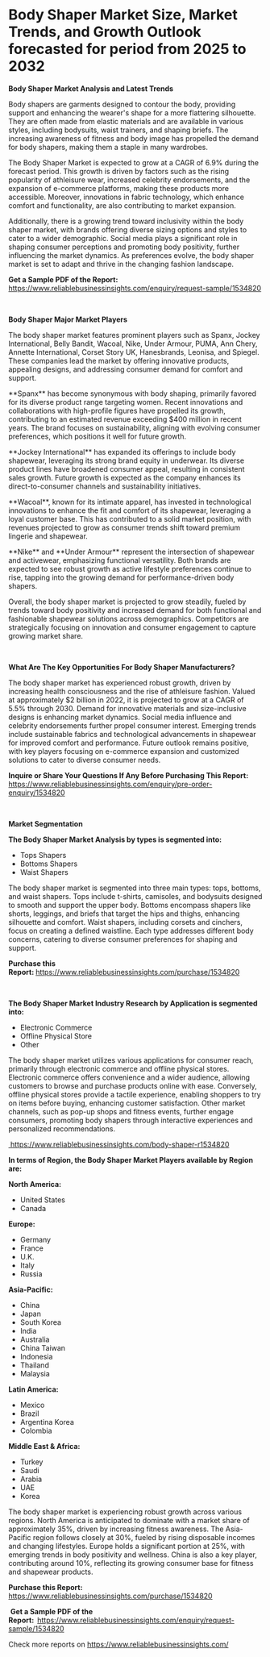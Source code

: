 <p><h1>Body Shaper Market Size, Market Trends, and Growth Outlook forecasted for period from 2025 to 2032</h1></p><p><strong>Body Shaper Market Analysis and Latest Trends</strong></p>
<p><p>Body shapers are garments designed to contour the body, providing support and enhancing the wearer's shape for a more flattering silhouette. They are often made from elastic materials and are available in various styles, including bodysuits, waist trainers, and shaping briefs. The increasing awareness of fitness and body image has propelled the demand for body shapers, making them a staple in many wardrobes.</p><p>The Body Shaper Market is expected to grow at a CAGR of 6.9% during the forecast period. This growth is driven by factors such as the rising popularity of athleisure wear, increased celebrity endorsements, and the expansion of e-commerce platforms, making these products more accessible. Moreover, innovations in fabric technology, which enhance comfort and functionality, are also contributing to market expansion. </p><p>Additionally, there is a growing trend toward inclusivity within the body shaper market, with brands offering diverse sizing options and styles to cater to a wider demographic. Social media plays a significant role in shaping consumer perceptions and promoting body positivity, further influencing the market dynamics. As preferences evolve, the body shaper market is set to adapt and thrive in the changing fashion landscape.</p></p>
<p><strong>Get a Sample PDF of the Report:&nbsp;</strong> <a href="https://www.reliablebusinessinsights.com/enquiry/request-sample/1534820?utm_campaign=3116&utm_medium=2&utm_source=Github&utm_content=ia&utm_term=04042025&utm_id=body-shaper">https://www.reliablebusinessinsights.com/enquiry/request-sample/1534820</a></p>
<p>&nbsp;</p>
<p><strong>Body Shaper Major Market Players</strong></p>
<p><p>The body shaper market features prominent players such as Spanx, Jockey International, Belly Bandit, Wacoal, Nike, Under Armour, PUMA, Ann Chery, Annette International, Corset Story UK, Hanesbrands, Leonisa, and Spiegel. These companies lead the market by offering innovative products, appealing designs, and addressing consumer demand for comfort and support.</p><p>**Spanx** has become synonymous with body shaping, primarily favored for its diverse product range targeting women. Recent innovations and collaborations with high-profile figures have propelled its growth, contributing to an estimated revenue exceeding $400 million in recent years. The brand focuses on sustainability, aligning with evolving consumer preferences, which positions it well for future growth.</p><p>**Jockey International** has expanded its offerings to include body shapewear, leveraging its strong brand equity in underwear. Its diverse product lines have broadened consumer appeal, resulting in consistent sales growth. Future growth is expected as the company enhances its direct-to-consumer channels and sustainability initiatives.</p><p>**Wacoal**, known for its intimate apparel, has invested in technological innovations to enhance the fit and comfort of its shapewear, leveraging a loyal customer base. This has contributed to a solid market position, with revenues projected to grow as consumer trends shift toward premium lingerie and shapewear.</p><p>**Nike** and **Under Armour** represent the intersection of shapewear and activewear, emphasizing functional versatility. Both brands are expected to see robust growth as active lifestyle preferences continue to rise, tapping into the growing demand for performance-driven body shapers.</p><p>Overall, the body shaper market is projected to grow steadily, fueled by trends toward body positivity and increased demand for both functional and fashionable shapewear solutions across demographics. Competitors are strategically focusing on innovation and consumer engagement to capture growing market share.</p></p>
<p>&nbsp;</p>
<p><strong>What Are The Key Opportunities For Body Shaper Manufacturers?</strong></p>
<p><p>The body shaper market has experienced robust growth, driven by increasing health consciousness and the rise of athleisure fashion. Valued at approximately $2 billion in 2022, it is projected to grow at a CAGR of 5.5% through 2030. Demand for innovative materials and size-inclusive designs is enhancing market dynamics. Social media influence and celebrity endorsements further propel consumer interest. Emerging trends include sustainable fabrics and technological advancements in shapewear for improved comfort and performance. Future outlook remains positive, with key players focusing on e-commerce expansion and customized solutions to cater to diverse consumer needs.</p></p>
<p><strong>Inquire or Share Your Questions If Any Before Purchasing This Report:</strong> <a href="https://www.reliablebusinessinsights.com/enquiry/pre-order-enquiry/1534820?utm_campaign=3116&utm_medium=2&utm_source=Github&utm_content=ia&utm_term=04042025&utm_id=body-shaper">https://www.reliablebusinessinsights.com/enquiry/pre-order-enquiry/1534820</a></p>
<p>&nbsp;</p>
<p><strong>Market Segmentation</strong></p>
<p><strong>The Body Shaper Market Analysis by types is segmented into:</strong></p>
<p><ul><li>Tops Shapers</li><li>Bottoms Shapers</li><li>Waist Shapers</li></ul></p>
<p><p>The body shaper market is segmented into three main types: tops, bottoms, and waist shapers. Tops include t-shirts, camisoles, and bodysuits designed to smooth and support the upper body. Bottoms encompass shapers like shorts, leggings, and briefs that target the hips and thighs, enhancing silhouette and comfort. Waist shapers, including corsets and cinchers, focus on creating a defined waistline. Each type addresses different body concerns, catering to diverse consumer preferences for shaping and support.</p></p>
<p><strong>Purchase this Report:&nbsp;</strong><a href="https://www.reliablebusinessinsights.com/purchase/1534820?utm_campaign=3116&utm_medium=2&utm_source=Github&utm_content=ia&utm_term=04042025&utm_id=body-shaper">https://www.reliablebusinessinsights.com/purchase/1534820</a></p>
<p>&nbsp;</p>
<p><strong>The Body Shaper Market Industry Research by Application is segmented into:</strong></p>
<p><ul><li>Electronic Commerce</li><li>Offline Physical Store</li><li>Other</li></ul></p>
<p><p>The body shaper market utilizes various applications for consumer reach, primarily through electronic commerce and offline physical stores. Electronic commerce offers convenience and a wider audience, allowing customers to browse and purchase products online with ease. Conversely, offline physical stores provide a tactile experience, enabling shoppers to try on items before buying, enhancing customer satisfaction. Other market channels, such as pop-up shops and fitness events, further engage consumers, promoting body shapers through interactive experiences and personalized recommendations.</p></p>
<p><a href="https://www.reliablebusinessinsights.com/body-shaper-r1534820?utm_campaign=3116&utm_medium=2&utm_source=Github&utm_content=ia&utm_term=04042025&utm_id=body-shaper">&nbsp;https://www.reliablebusinessinsights.com/body-shaper-r1534820</a></p>
<p><strong>In terms of Region, the Body Shaper Market Players available by Region are:</strong></p>
<p>
    <p> <strong> North America: </strong>
        <ul>
            <li>United States</li>
            <li>Canada</li>
        </ul>
        </p> 
    <p> <strong> Europe: </strong>
        <ul>
            <li>Germany</li>
            <li>France</li>
            <li>U.K.</li>
            <li>Italy</li>
            <li>Russia</li>
        </ul>
        </p> 
    <p> <strong> Asia-Pacific: </strong>
        <ul>
            <li>China</li>
            <li>Japan</li>
            <li>South Korea</li>
            <li>India</li>
            <li>Australia</li>
            <li>China Taiwan</li>
            <li>Indonesia</li>
            <li>Thailand</li>
            <li>Malaysia</li>
        </ul>
        </p> 
    <p> <strong> Latin America: </strong>
        <ul>
            <li>Mexico</li>
            <li>Brazil</li>
            <li>Argentina Korea</li>
            <li>Colombia</li>
        </ul>
        </p> 
    <p> <strong> Middle East & Africa: </strong>
        <ul>
            <li>Turkey</li>
            <li>Saudi</li>
            <li>Arabia</li>
            <li>UAE</li>
            <li>Korea</li>
        </ul>
    </p>
    </p>
<p><p>The body shaper market is experiencing robust growth across various regions. North America is anticipated to dominate with a market share of approximately 35%, driven by increasing fitness awareness. The Asia-Pacific region follows closely at 30%, fueled by rising disposable incomes and changing lifestyles. Europe holds a significant portion at 25%, with emerging trends in body positivity and wellness. China is also a key player, contributing around 10%, reflecting its growing consumer base for fitness and shapewear products.</p></p>
<p><strong>Purchase this Report: </strong><a href="https://www.reliablebusinessinsights.com/purchase/1534820?utm_campaign=3116&utm_medium=2&utm_source=Github&utm_content=ia&utm_term=04042025&utm_id=body-shaper">https://www.reliablebusinessinsights.com/purchase/1534820</a></p>
<p>&nbsp;<strong>Get a Sample PDF of the Report:&nbsp;&nbsp;</strong><a href="https://www.reliablebusinessinsights.com/enquiry/request-sample/1534820?utm_campaign=3116&utm_medium=2&utm_source=Github&utm_content=ia&utm_term=04042025&utm_id=body-shaper">https://www.reliablebusinessinsights.com/enquiry/request-sample/1534820</a></p>
<p><strong></strong></p>
<p>Check more reports on <a href="https://www.reliablebusinessinsights.com/?utm_campaign=3116&utm_medium=2&utm_source=Github&utm_content=ia&utm_term=04042025&utm_id=body-shaper">https://www.reliablebusinessinsights.com/</a></p>